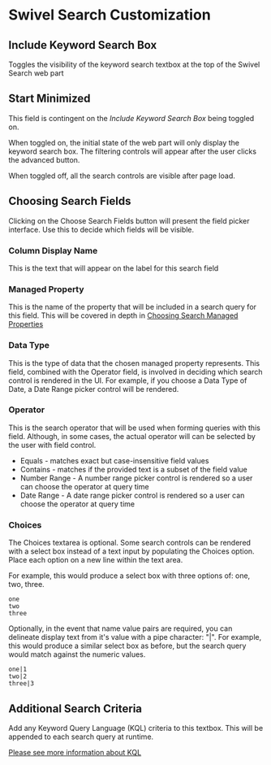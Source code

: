 # Swivel Search Customization

## Include Keyword Search Box

Toggles the visibility of the keyword search textbox at the top of the Swivel Search web part

## Start Minimized

This field is contingent on the *Include Keyword Search Box* being toggled on.

When toggled on, the initial state of the web part will only display the keyword search box. The filtering controls will appear after the user clicks the advanced button.

When toggled off, all the search controls are visible after page load.

## Choosing Search Fields

Clicking on the Choose Search Fields button will present the field picker interface. Use this to decide which fields will be visible. 

### Column Display Name

This is the text that will appear on the label for this search field

### Managed Property

This is the name of the property that will be included in a search query for this field. This will be covered in depth in [Choosing Search Managed Properties](./Selecting-Managed-Properties.md)

### Data Type

This is the type of data that the chosen managed property represents. This field, combined with the Operator field, is involved in deciding which search control is rendered in the UI. For example, if you choose a Data Type of Date, a Date Range picker control will be rendered.

### Operator
This is the search operator that will be used when forming queries with this field. Although, in some cases, the actual operator will can be selected by the user with field control.

* Equals - matches exact but case-insensitive field values
* Contains - matches if the provided text is a subset of the field value
* Number Range - A number range picker control is rendered so a user can choose the operator at query time
* Date Range - A date range picker control is rendered so a user can choose the operator at query time

### Choices

The Choices textarea is optional. Some search controls can be rendered with a select box instead of a text input by populating the Choices option. Place each option on a new line within the text area.

For example, this would produce a select box with three options of: one, two, three.

```
one
two
three
```

Optionally, in the event that name value pairs are required, you can delineate display text from it's value with a pipe character: "|". For example, this would produce a similar select box as before, but the search query would match against the numeric values.

```
one|1
two|2
three|3
```

## Additional Search Criteria

Add any Keyword Query Language (KQL) criteria to this textbox. This will be appended to each search query at runtime.

[Please see more information about KQL](https://docs.microsoft.com/en-us/sharepoint/dev/general-development/keyword-query-language-kql-syntax-reference)
